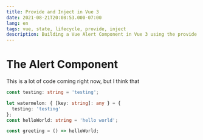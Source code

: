 ```yaml
---
title: Provide and Inject in Vue 3
date: 2021-08-21T20:08:53.000-07:00
lang: en
tags: vue, state, lifecycle, provide, inject
description: Building a Vue Alert Component in Vue 3 using the provide and inject directives.
---
```


# The Alert Component

This is a lot of code coming right now, but I think that 

```ts
const testing: string = 'testing';

let watermelon: { [key: string]: any } = {
  testing: 'testing'
};
const helloWorld: string = 'hello world';

const greeting = () => helloWorld;
```